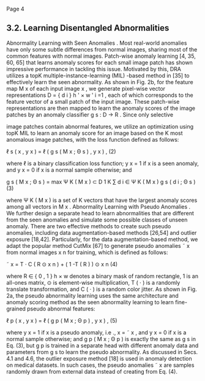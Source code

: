 Page 4

## 3.2. Learning Disentangled Abnormalities

Abnormality Learning with Seen Anomalies . Most real-world anomalies have only some subtle differences from normal images, sharing most of the common features with normal images. Patch-wise anomaly learning [4, 35, 60, 65] that learns anomaly scores for each small image patch has shown impressive performance in tackling this issue. Motivated by this, DRA utilizes a topK multiple-instance-learning (MIL) -based method in [35] to effectively learn the seen abnormality. As shown in Fig. 2b, for the feature map M x of each input image x , we generate pixel-wise vector representations D = { d i } h ' × w ' i =1 , each of which corresponds to the feature vector of a small patch of the input image. These patch-wise representations are then mapped to learn the anomaly scores of the image patches by an anomaly classifier g s : D → R . Since only selective

image patches contain abnormal features, we utilize an optimization using topK MIL to learn an anomaly score for an image based on the K most anomalous image patches, with the loss function defined as follows:

ℓ s ( x , y x ) = ℓ ( g s ( M x ; Θ s ) , y x ) , (2)

where ℓ is a binary classification loss function; y x = 1 if x is a seen anomaly, and y x = 0 if x is a normal sample otherwise; and

g s ( M x ; Θ s ) = max Ψ K ( M x ) ⊂ D 1 K ∑ d i ∈ Ψ K ( M x ) g s ( d i ; Θ s ) (3)

where Ψ K ( M x ) is a set of K vectors that have the largest anomaly scores among all vectors in M x . Abnormality Learning with Pseudo Anomalies . We further design a separate head to learn abnormalities that are different from the seen anomalies and simulate some possible classes of unseen anomaly. There are two effective methods to create such pseudo anomalies, including data augmentation-based methods [26,54] and outlier exposure [18,42]. Particularly, for the data augmentation-based method, we adapt the popular method CutMix [67] to generate pseudo anomalies ˜ x from normal images x n for training, which is defined as follows:

˜ x = T · C ( R ⊙ x n ) + ( 1 -T ( R ) ) ⊙ x n (4)

where R ∈ { 0 , 1 } h × w denotes a binary mask of random rectangle, 1 is an all-ones matrix, ⊙ is element-wise multiplication, T ( · ) is a randomly translate transformation, and C ( · ) is a random color jitter. As shown in Fig. 2a, the pseudo abnormality learning uses the same architecture and anomaly scoring method as the seen abnormality learning to learn fine-grained pseudo abnormal features:

ℓ p ( x , y x ) = ℓ ( g p ( M x ; Θ p ) , y x ) , (5)

where y x = 1 if x is a pseudo anomaly, i.e ., x = ˜ x , and y x = 0 if x is a normal sample otherwise; and g p ( M x ; Θ p ) is exactly the same as g s in Eq. (3), but g p is trained in a separate head with different anomaly data and parameters from g s to learn the pseudo abnormality. As discussed in Secs. 4.1 and 4.6, the outlier exposure method [18] is used in anomaly detection on medical datasets. In such cases, the pseudo anomalies ˜ x are samples randomly drawn from external data instead of creating from Eq. (4).
